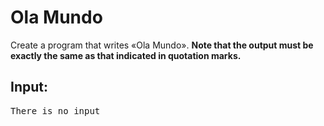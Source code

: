 # Ola Mundo

<p>
	Create a program that writes «Ola Mundo».
	<b>Note that the output must be exactly the same as that indicated in quotation marks.</b>
</p>

## Input:

<pre>There is no input</pre>
